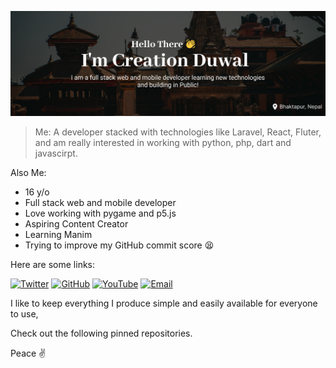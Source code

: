 ![Creation Duwal Banner](/images/cd_banner_v2.png)

> Me: A developer stacked with technologies like Laravel, React, Fluter, and am really interested in working with python, php, dart and javascirpt.

Also Me:

- 16 y/o
- Full stack web and mobile developer
- Love working with pygame and p5.js
- Aspiring Content Creator
- Learning Manim
- Trying to improve my GitHub commit score 😫

Here are some links:

[![Twitter](https://img.shields.io/badge/Twitter-1DA1F2?style=for-the-badge&logo=twitter&logoColor=white)](https://twitter.com/duwalkreation)
[![GitHub](https://img.shields.io/badge/GitHub-100000?style=for-the-badge&logo=github&logoColor=white)](https://github.com/crebro)
[![YouTube](https://img.shields.io/badge/YouTube-FF0000?style=for-the-badge&logo=youtube&logoColor=white)](https://www.youtube.com/channel/UCliXIi69MBphGgsxN693p0g)
[![Email](https://img.shields.io/badge/Email-D14836?style=for-the-badge&logo=gmail&logoColor=white)](mailto:creationduwal@gmail.com)

I like to keep everything I produce simple and easily available for everyone to use,

Check out the following pinned repositories.

Peace ✌
